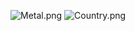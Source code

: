 ![Metal.png](https://i.loli.net/2018/02/05/5a78292abb5c4.png)
![Country.png](https://i.loli.net/2018/02/05/5a78292b21103.png)
